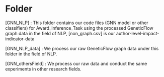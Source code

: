 # Folder

[GNN_NLP] : 
This folder contains our code files (GNN model or other classifiers) for Award_Inference_Task using the processed GeneticFlow graph data in the field of NLP, [non_graph.csv] is our author-level-impact-indicator-data

[GNN_NLP_data] : 
We process our raw GeneticFlow graph data under this folder in the field of NLP.

[GNN_othersField] : 
We process our raw data and conduct the same experiments in other research fields.